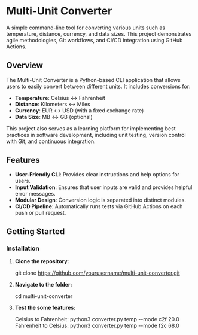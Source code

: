 # Multi-Unit Converter

A simple command-line tool for converting various units such as temperature, distance, currency, and data sizes. This project demonstrates agile methodologies, Git workflows, and CI/CD integration using GitHub Actions.

## Overview

The Multi-Unit Converter is a Python-based CLI application that allows users to easily convert between different units. It includes conversions for:
- **Temperature**: Celsius ↔ Fahrenheit
- **Distance**: Kilometers ↔ Miles
- **Currency**: EUR ↔ USD (with a fixed exchange rate)
- **Data Size**: MB ↔ GB (optional)

This project also serves as a learning platform for implementing best practices in software development, including unit testing, version control with Git, and continuous integration.

## Features

- **User-Friendly CLI**: Provides clear instructions and help options for users.
- **Input Validation**: Ensures that user inputs are valid and provides helpful error messages.
- **Modular Design**: Conversion logic is separated into distinct modules.
- **CI/CD Pipeline**: Automatically runs tests via GitHub Actions on each push or pull request.

## Getting Started

### Installation

1. **Clone the repository:**

   git clone https://github.com/yourusername/multi-unit-converter.git

2. **Navigate to the folder:**

   cd multi-unit-converter

3. **Test the some features:**

   Celsius to Fahrenheit: python3 converter.py temp --mode c2f 20.0
   Fahrenheit to Celsius: python3 converter.py temp --mode f2c 68.0



